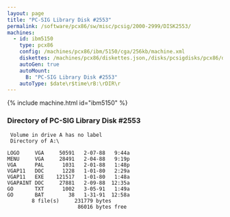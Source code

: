 ```yaml
---
layout: page
title: "PC-SIG Library Disk #2553"
permalink: /software/pcx86/sw/misc/pcsig/2000-2999/DISK2553/
machines:
  - id: ibm5150
    type: pcx86
    config: /machines/pcx86/ibm/5150/cga/256kb/machine.xml
    diskettes: /machines/pcx86/diskettes.json,/disks/pcsigdisks/pcx86/diskettes.json
    autoGen: true
    autoMount:
      B: "PC-SIG Library Disk #2553"
    autoType: $date\r$time\rB:\rDIR\r
---
```


{% include machine.html id="ibm5150" %}

### Directory of PC-SIG Library Disk #2553

     Volume in drive A has no label
     Directory of A:\

    LOGO     VGA     50591   2-07-88   9:44a
    MENU     VGA     28491   2-04-88   9:19p
    VGA      PAL      1031   2-01-88   1:48p
    VGAP11   DOC      1228   1-01-80   2:29a
    VGAP11   EXE    121517   1-01-80   1:48a
    VGAPAINT DOC     27881   2-09-88  12:35a
    GO       TXT      1002   3-05-91   1:49a
    GO       BAT        38   1-31-91  12:58a
            8 file(s)     231779 bytes
                           86016 bytes free
